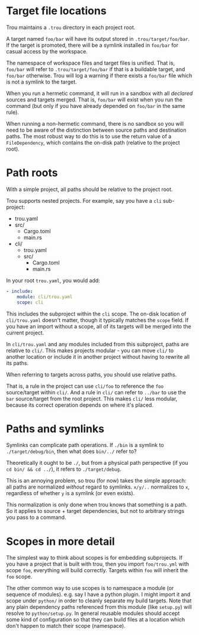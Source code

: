 # Target file locations

Trou maintains a `.trou` directory in each project root.

A target named `foo/bar` will have its output stored in `.trou/target/foo/bar`. If the target is promoted, there will be a symlink installed in `foo/bar` for casual access by the workspace.

The namespace of workspace files and target files is unified. That is, `foo/bar` will refer to `.trou/target/foo/bar` if that is a buildable target, and `foo/bar` otherwise. Trou will log a warning if there exists a `foo/bar` file which is not a symlink to the target.

When you run a hermetic command, it will run in a sandbox with all _declared_ sources and targets merged. That is, `foo/bar` will exist when you run the command (but only if you have already depended on `foo/bar` in the same rule).

When running a non-hermetic command, there is no sandbox so you will need to be aware of the distinction between source paths and destination paths. The most robust way to do this is to use the return value of a `FileDependency`, which contains the on-disk path (relative to the project root).

# Path roots

With a simple project, all paths should be relative to the project root.

Trou supports nested projects. For example, say you have a `cli` sub-project:

 - trou.yaml
 - src/
   - Cargo.toml
   - main.rs
 - cli/
   - trou.yaml
   - src/
     - Cargo.toml
     - main.rs

In your root `trou.yaml`, you would add:

```yaml
- include:
    module: cli/trou.yaml
    scope: cli
```

This includes the subproject within the `cli` scope. The on-disk location of `cli/trou.yaml` doesn't matter, though it typically matches the `scope` field. If you have an import without a scope, all of its targets will be merged into the current project.

In `cli/trou.yaml` and any modules included from this subproject, paths are relative to `cli/`. This makes projects modular - you can move `cli/` to another location or include it in another project without having to rewrite all its paths.

When referring to targets across paths, you should use relative paths.

That is, a rule in the project can use `cli/foo` to reference the `foo` source/target within `cli/`. And a rule in `cli/` can refer to `../bar` to use the `bar` source/target from the root project. This makes `cli/` less modular, because its correct operation depends on where it's placed.

# Paths and symlinks

Symlinks can complicate path operations. If `./bin` is a symlink to `./target/debug/bin`, then what does `bin/../` refer to?

Theoretically it ought to be `./`, but from a physical path perspective (if you `cd bin/ && cd ../`), it refers to `./target/debug`.

This is an annoying problem, so trou (for now) takes the simple approach: all paths are normalized _without_ regard to symlinks. `x/y/..` normalizes to `x`, regardless of whether `y` is a symlink (or even exists).

This normalization is only done when trou knows that something is a path. So it applies to source + target dependencies, but not to arbitrary strings you pass to a command.

# Scopes in more detail

The simplest way to think about scopes is for embedding subprojects. If you have a project that is built with trou, then you import `foo/trou.yml` with scope `foo`, everything will build correctly. Targets within `foo` will inherit the `foo` scope.

The other common way to use scopes is to namespace a module (or sequence of modules). e.g. say I have a python plugin. I might import it and scope under `python/` in order to cleanly separate my build targets. Note that any plain dependency paths referenced from this module (like `setup.py`) will resolve to `python/setup.py`. In general reusable modules should accept some kind of configuration so that they can build files at a location which don't happen to match their scope (namespace).
